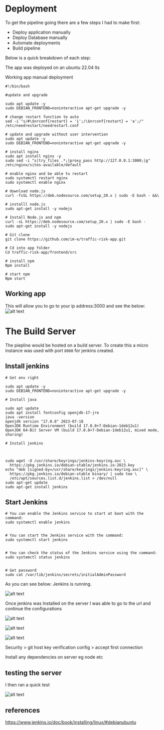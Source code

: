 

# Deployment

To get the pipeline going there are a few steps I had to make first:


* Deploy application manually
* Deploy Database manually
* Automate deployments
* Build pipeline

Below is a quick breakdown of each step:

The app was deployed on an ubuntu 22.04 lts 

Working app manual deployment 

```
#!/bin/bash

#update and upgrade

sudo apt update -y
sudo DEBIAN_FRONTEND=noninteractive apt-get upgrade -y

# change restart function to auto 
sed -i "s/#\$nrconf{restart} = 'i';/\$nrconf{restart} = 'a';/" /etc/needrestart/needrestart.conf

# update and upgrade without user intervention
sudo apt update -y
sudo DEBIAN_FRONTEND=noninteractive apt-get upgrade -y

# install nginx
sudo apt install nginx -y
sudo sed -i "s|try_files .*;|proxy_pass http://127.0.0.1:3000;|g" /etc/nginx/sites-available/default

# enable nginx and be able to restart 
sudo systemctl restart nginx
sudo systemctl enable nginx

# download node.js
curl -fsSL https://deb.nodesource.com/setup_20.x | sudo -E bash - &&\

# installl node.js
sudo apt-get install -y nodejs

# Install Node.js and npm
curl -sL https://deb.nodesource.com/setup_20.x | sudo -E bash -
sudo apt-get install -y nodejs

# Git clone
git clone https://github.com/im-e/traffic-risk-app.git

# Cd into app folder
Cd traffic-risk-app/frontend/src

# install npm
Npm install 

# start npm
Npm start

```
## Working app
This will allow you to go to your ip address:3000 and see the below:
![alt text](deployment-project/Manual_deployment.png)



# The Build Server

The piepline would be hosted on a build server.
To create this a micro instance was used with port `8080` for jenkins created.




## Install jenkins


```
# Get env right

sudo apt update -y
sudo DEBIAN_FRONTEND=noninteractive apt-get upgrade -y

# Install java

sudo apt update
sudo apt install fontconfig openjdk-17-jre
java -version
openjdk version "17.0.8" 2023-07-18
OpenJDK Runtime Environment (build 17.0.8+7-Debian-1deb12u1)
OpenJDK 64-Bit Server VM (build 17.0.8+7-Debian-1deb12u1, mixed mode, sharing)

# Install jenkins



sudo wget -O /usr/share/keyrings/jenkins-keyring.asc \
  https://pkg.jenkins.io/debian-stable/jenkins.io-2023.key
echo "deb [signed-by=/usr/share/keyrings/jenkins-keyring.asc]" \
  https://pkg.jenkins.io/debian-stable binary/ | sudo tee \
  /etc/apt/sources.list.d/jenkins.list > /dev/null
sudo apt-get update
sudo apt-get install jenkins

```


## Start Jenkins

```
# You can enable the Jenkins service to start at boot with the command:
sudo systemctl enable jenkins


# You can start the Jenkins service with the command:
sudo systemctl start jenkins


# You can check the status of the Jenkins service using the command:
sudo systemctl status jenkins


# Get password
sudo cat /var/lib/jenkins/secrets/initialAdminPassword

```

As you can see below: Jenkins is running.

![alt text](<deployment-project/sudo systemctl stati.png>)



Once jenkins was Installed on the server I was able to go to the url and continue the configurations

![alt text](<deployment-project/Getting Started.png>)

![alt text](<Welcome to Jenkinst.png>)



![alt text](<deployment-project/Install Name.png>)


Security > git host key verification config > accept first connection

Install any dependencies on server eg node etc


##  testing the server

I then ran a quick test

![alt text](<deployment-project/Screenshot 2024-06-27 at 12.24.08.png>)






##  references

https://www.jenkins.io/doc/book/installing/linux/#debianubuntu
